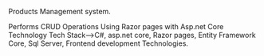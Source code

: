 Products Management system.

Performs CRUD Operations Using Razor pages with Asp.net Core Technology
Tech Stack-->C#, asp.net core, Razor pages, Entity Framework Core, Sql Server, Frontend development Technologies.
